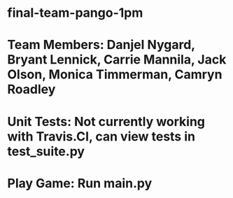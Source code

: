 # final-team-pango-1pm
# Team Members: Danjel Nygard, Bryant Lennick, Carrie Mannila, Jack Olson, Monica Timmerman, Camryn Roadley
# Unit Tests: Not currently working with Travis.CI, can view tests in test_suite.py
# Play Game: Run main.py
